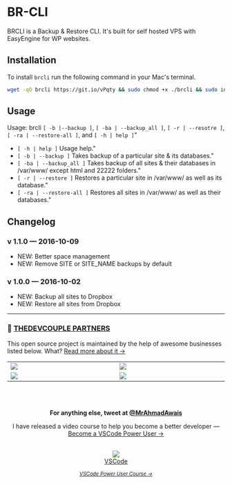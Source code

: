 # BR-CLI
BRCLI is a Backup &amp; Restore CLI. It's built for self hosted VPS with EasyEngine for WP websites.

## Installation
To install `brcli` run the following command in your Mac's terminal.
```bash
wget -qO brcli https://git.io/vPqty && sudo chmod +x ./brcli && sudo install ./brcli /usr/local/bin/brcli
```

## Usage
Usage: brcli `[ -b |--backup ]`, `[ -ba | --backup_all ]`, `[ -r | --resotre ]`, `[ -ra | --restore-all ]`, and `[ -h | help ]`"
 - `[ -h | help ]` Usage help."
 - `[ -b | --backup ]` Takes backup of a particular site & its databases."
 - `[ -ba | --backup_all ]` Takes backup of all sites & their databases in /var/www/ except html and 22222 folders."
 - `[ -r | --restore ]` Restores a particular site in /var/www/ as well as its database."
 - `[ -ra | --restore-all ]` Restores all sites in /var/www/ as well as their databases."

## Changelog

### v 1.1.0 — 2016-10-09
- NEW: Better space management
- NEW: Remove SITE or SITE_NAME backups by default

### v 1.0.0 — 2016-10-02
- NEW: Backup all sites to Dropbox
- NEW: Restore all sites from Dropbox

---

### 🙌 [THEDEVCOUPLE PARTNERS](https://TheDevCouple.com/partners)

This open source project is maintained by the help of awesome businesses listed below. What? [Read more about it →](https://TheDevCouple.com/partners)

<table width='100%'>
	<tr>
		<td width='500'><a target='_blank' href='https://kinsta.com/?kaid=WMDAKYHJLNJX&utm_source=TheDevCouple&utm_medium=Partner'><img src='https://on.ahmda.ws/73cedc/c' /></a></td>
		<td width='500'><a target='_blank' href='https://ahmda.ws/USES_WPE?utm_source=TheDevCouple&utm_medium=Partner'><img src='https://on.ahmda.ws/ff40fe/c' /></a></td>
	</tr>
	<tr>
		<td width='500'><a target='_blank' href='https://mythemeshop.com/?utm_source=TheDevCouple&utm_medium=Partner'><img src='https://on.ahmda.ws/3166d9/c' /></a></td>
		<td width='500'><a target='_blank' href='https://ipapi.co/?utm_source=TheDevCouple&utm_medium=Partner'><img src='https://d2ddoduugvun08.cloudfront.net/items/1R190r2U0p3N3L0U0b2u/ip-api.png'/></a></td>
	</tr>
</table>


<br />
<br />
<p align="center">
<strong>For anything else, tweet at <a href="https://twitter.com/MrAhmadAwais/" target="_blank" rel="noopener noreferrer">@MrAhmadAwais</a></strong>
</p>

<div align="center">
	<p>I have released a video course to help you become a better developer — <a href="https://VSCode.pro/?utm_source=GitHubFOSS" target="_blank">Become a VSCode Power User →</a></p>
    <br />
  <a href="https://VSCode.pro/?utm_source=GitHubFOSS" target="_blank">
  <img src="https://raw.githubusercontent.com/ahmadawais/shades-of-purple-vscode/master/images/vscodeproPlay.jpg" /><br>VSCode</a>

  _<small><a href="https://VSCode.pro/?utm_source=GitHubFOSS" target="_blank">VSCode Power User Course →</a></small>_
</div>


